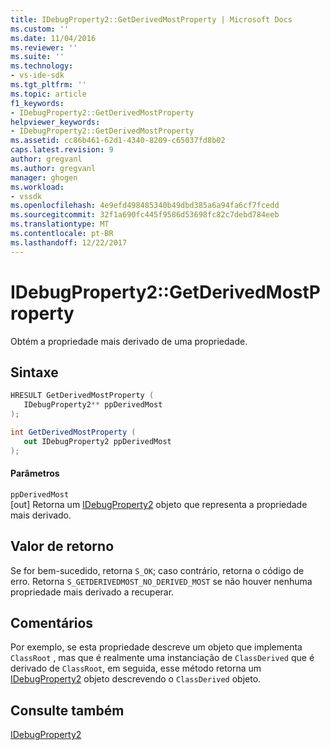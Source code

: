 ```yaml
---
title: IDebugProperty2::GetDerivedMostProperty | Microsoft Docs
ms.custom: ''
ms.date: 11/04/2016
ms.reviewer: ''
ms.suite: ''
ms.technology:
- vs-ide-sdk
ms.tgt_pltfrm: ''
ms.topic: article
f1_keywords:
- IDebugProperty2::GetDerivedMostProperty
helpviewer_keywords:
- IDebugProperty2::GetDerivedMostProperty
ms.assetid: cc86b461-62d1-4340-8209-c65037fd8b02
caps.latest.revision: 9
author: gregvanl
ms.author: gregvanl
manager: ghogen
ms.workload:
- vssdk
ms.openlocfilehash: 4e9efd498485340b49dbd385a6a94fa6cf7fcedd
ms.sourcegitcommit: 32f1a690fc445f9586d53698fc82c7debd784eeb
ms.translationtype: MT
ms.contentlocale: pt-BR
ms.lasthandoff: 12/22/2017
---
```

# <a name="idebugproperty2getderivedmostproperty"></a>IDebugProperty2::GetDerivedMostProperty
Obtém a propriedade mais derivado de uma propriedade.  
  
## <a name="syntax"></a>Sintaxe  
  
```cpp  
HRESULT GetDerivedMostProperty (   
   IDebugProperty2** ppDerivedMost  
);  
```  
  
```csharp  
int GetDerivedMostProperty (   
   out IDebugProperty2 ppDerivedMost  
);  
```  
  
#### <a name="parameters"></a>Parâmetros  
 `ppDerivedMost`  
 [out] Retorna um [IDebugProperty2](../../../extensibility/debugger/reference/idebugproperty2.md) objeto que representa a propriedade mais derivado.  
  
## <a name="return-value"></a>Valor de retorno  
 Se for bem-sucedido, retorna `S_OK`; caso contrário, retorna o código de erro. Retorna `S_GETDERIVEDMOST_NO_DERIVED_MOST` se não houver nenhuma propriedade mais derivado a recuperar.  
  
## <a name="remarks"></a>Comentários  
 Por exemplo, se esta propriedade descreve um objeto que implementa `ClassRoot` , mas que é realmente uma instanciação de `ClassDerived` que é derivado de `ClassRoot`, em seguida, esse método retorna um [IDebugProperty2](../../../extensibility/debugger/reference/idebugproperty2.md) objeto descrevendo o `ClassDerived` objeto.  
  
## <a name="see-also"></a>Consulte também  
 [IDebugProperty2](../../../extensibility/debugger/reference/idebugproperty2.md)